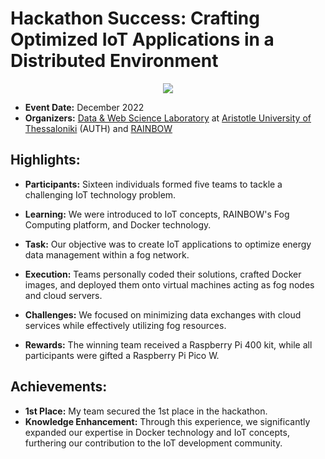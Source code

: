 # Hackathon Success: Crafting Optimized IoT Applications in a Distributed Environment

<p align="center">
  <a href="https://skillicons.dev">
    <img src="https://skillicons.dev/icons?i=python,docker" />
  </a>
</p>

- **Event Date:** December 2022
- **Organizers:**  [Data & Web Science Laboratory](https://datalab.csd.auth.gr/) at [Aristotle University of Thessaloniki](https://www.csd.auth.gr/) (AUTH) and [RAINBOW](https://rainbow-h2020.eu/)

## Highlights:

- **Participants:** Sixteen individuals formed five teams to tackle a challenging IoT technology problem.

- **Learning:** We were introduced to IoT concepts, RAINBOW's Fog Computing platform, and Docker technology.

- **Task:** Our objective was to create IoT applications to optimize energy data management within a fog network.

- **Execution:** Teams personally coded their solutions, crafted Docker images, and deployed them onto virtual machines acting as fog nodes and cloud servers.

- **Challenges:** We focused on minimizing data exchanges with cloud services while effectively utilizing fog resources.

- **Rewards:** The winning team received a Raspberry Pi 400 kit, while all participants were gifted a Raspberry Pi Pico W.

## Achievements:

- **1st Place:** My team secured the 1st place in the hackathon.
- **Knowledge Enhancement:** Through this experience, we significantly expanded our expertise in Docker technology and IoT concepts, furthering our contribution to the IoT development community.

